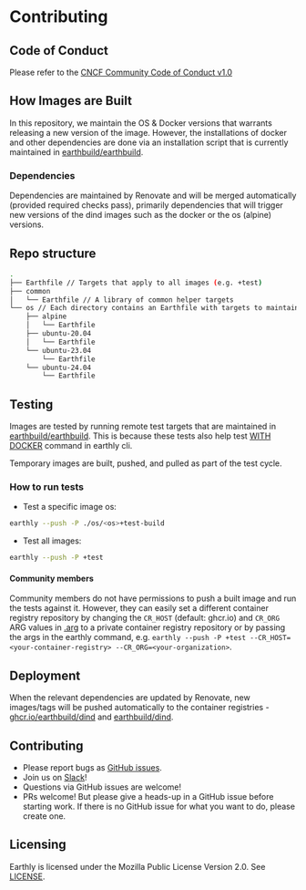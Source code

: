 # Contributing

## Code of Conduct

Please refer to the [CNCF Community Code of Conduct v1.0](https://github.com/cncf/foundation/blob/main/code-of-conduct.md)

## How Images are Built

In this repository, we maintain the OS & Docker versions that warrants releasing a new version of the image.
However, the installations of docker and other dependencies are done via an installation script that is currently maintained in [earthbuild/earthbuild](https://github.com/earthbuild/earthbuild).

### Dependencies

Dependencies are maintained by Renovate and will be merged automatically (provided required checks pass), primarily
dependencies that will trigger new versions of the dind images such as the docker or the os (alpine) versions.

## Repo structure

```bash
.
├── Earthfile // Targets that apply to all images (e.g. +test)
├── common
│   └── Earthfile // A library of common helper targets
└── os // Each directory contains an Earthfile with targets to maintain the specific os (e.g. +test, +build)
    ├── alpine
    │   └── Earthfile
    ├── ubuntu-20.04
    │   └── Earthfile
    └── ubuntu-23.04
        └── Earthfile
    └── ubuntu-24.04
        └── Earthfile
```

## Testing

Images are tested by running remote test targets that are maintained in [earthbuild/earthbuild](https://github.com/earthbuild/earthbuild/tree/main/tests/with-docker). This is because these tests also help test [WITH DOCKER](https://docs.earthly.dev/docs/earthfile#with-docker) command in earthly cli.

Temporary images are built, pushed, and pulled as part of the test cycle.

### How to run tests

* Test a specific image os:

```bash
earthly --push -P ./os/<os>+test-build
```

* Test all images:
```bash
earthly --push -P +test
```

#### Community members

Community members do not have permissions to push a built image and run the tests against it. However, they can easily set a different container registry repository by changing the `CR_HOST` (default: ghcr.io) and `CR_ORG` ARG values in [.arg](.arg) to a private container registry repository or by passing the args in the earthly command, e.g. `earthly --push -P +test --CR_HOST=<your-container-registry> --CR_ORG=<your-organization>`.

## Deployment

When the relevant dependencies are updated by Renovate, new images/tags will be pushed automatically to the container registries - [ghcr.io/earthbuild/dind](https://ghcr.io/earthbuild/dind) and [earthbuild/dind](https://hub.docker.com/r/earthbuild/dind).

## Contributing

* Please report bugs as [GitHub issues](https://github.com/earthbuild/dind/issues).
* Join us on [Slack](https://earthly.dev/slack)!
* Questions via GitHub issues are welcome!
* PRs welcome! But please give a heads-up in a GitHub issue before starting work. If there is no GitHub issue for what you want to do, please create one.

## Licensing

Earthly is licensed under the Mozilla Public License Version 2.0. See [LICENSE](./LICENSE).